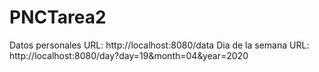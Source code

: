 # PNCTarea2

Datos personales URL: http://localhost:8080/data
Dia de la semana URL: http://localhost:8080/day?day=19&month=04&year=2020
